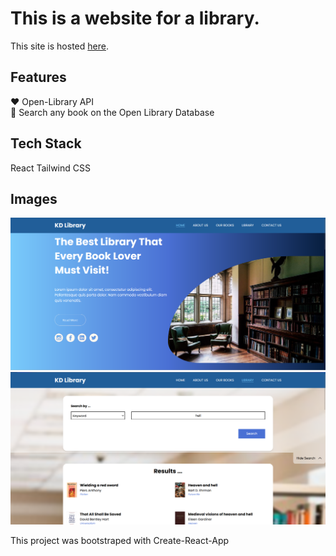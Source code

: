 # This is a website for a library.
This site is hosted [here](https://library-7722.netlify.app/).
## Features
❤️ Open-Library API  
🤩 Search any book on the Open Library Database  


## Tech Stack
React
Tailwind CSS

## Images

![This is an image](/src//assets//Library//lib5.png)
![This is an image](/src//assets//Library//lib8.png)

This project was bootstraped with Create-React-App